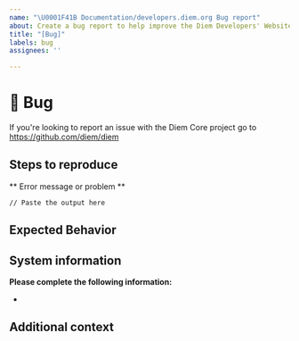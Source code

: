 ```yaml
---
name: "\U0001F41B Documentation/developers.diem.org Bug report"
about: Create a bug report to help improve the Diem Developers' Website
title: "[Bug]"
labels: bug
assignees: ''

---
```


# 🐛 Bug

If you're looking to report an issue with the Diem Core project go to https://github.com/diem/diem

<!-- A clear and concise description of what the bug is.

If you've uncovered a security issue, please email security@diem.org -->

## Steps to reproduce

<!-- Please include all steps to reproduce the issue -->

** Error message or problem **
```
// Paste the output here
```

## Expected Behavior

<!-- A clear and concise description of what you expected to happen. -->

## System information

**Please complete the following information:**
- <!-- Browser type and version -->


## Additional context

<!-- Add any other context about the problem here. -->
